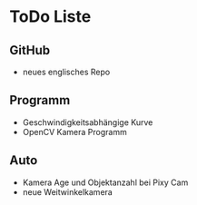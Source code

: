 # ToDo Liste
## GitHub
* neues englisches Repo
## Programm
* Geschwindigkeitsabhängige Kurve
* OpenCV Kamera Programm
## Auto
* Kamera Age und Objektanzahl bei Pixy Cam
* neue Weitwinkelkamera

